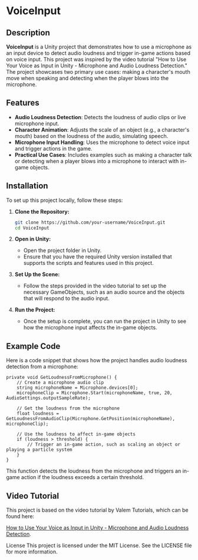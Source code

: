 # VoiceInput

## Description
**VoiceInput** is a Unity project that demonstrates how to use a microphone as an input device to detect audio loudness and trigger in-game actions based on voice input. This project was inspired by the video tutorial "How to Use Your Voice as Input in Unity - Microphone and Audio Loudness Detection." The project showcases two primary use cases: making a character's mouth move when speaking and detecting when the player blows into the microphone.

## Features
- **Audio Loudness Detection**: Detects the loudness of audio clips or live microphone input.
- **Character Animation**: Adjusts the scale of an object (e.g., a character's mouth) based on the loudness of the audio, simulating speech.
- **Microphone Input Handling**: Uses the microphone to detect voice input and trigger actions in the game.
- **Practical Use Cases**: Includes examples such as making a character talk or detecting when a player blows into a microphone to interact with in-game objects.

## Installation
To set up this project locally, follow these steps:

1. **Clone the Repository:**
   ```bash
   git clone https://github.com/your-username/VoiceInput.git
   cd VoiceInput

1. **Open in Unity:**

    - Open the project folder in Unity.
    - Ensure that you have the required Unity version installed that supports the scripts and features used in this project.

1. **Set Up the Scene:**

    - Follow the steps provided in the video tutorial to set up the necessary GameObjects, such as an audio source and the objects that will respond to the audio input.

1. **Run the Project:**

    - Once the setup is complete, you can run the project in Unity to see how the microphone input affects the in-game objects.

## Example Code

Here is a code snippet that shows how the project handles audio loudness detection from a microphone:

    private void GetLoudnessFromMicrophone() {
        // Create a microphone audio clip
        string microphoneName = Microphone.devices[0];
        microphoneClip = Microphone.Start(microphoneName, true, 20, AudioSettings.outputSampleRate);

        // Get the loudness from the microphone
        float loudness = GetLoudnessFromAudioClip(Microphone.GetPosition(microphoneName), microphoneClip);

        // Use the loudness to affect in-game objects
        if (loudness > threshold) {
            // Trigger an in-game action, such as scaling an object or playing a particle system
        }
    }

This function detects the loudness from the microphone and triggers an in-game action if the loudness exceeds a certain threshold.

## Video Tutorial

This project is based on the video tutorial by Valem Tutorials, which can be found here:

[How to Use Your Voice as Input in Unity - Microphone and Audio Loudness Detection](https://www.youtube.com/watch?v=dzD0qP8viLw).


License
This project is licensed under the MIT License. See the LICENSE file for more information.
